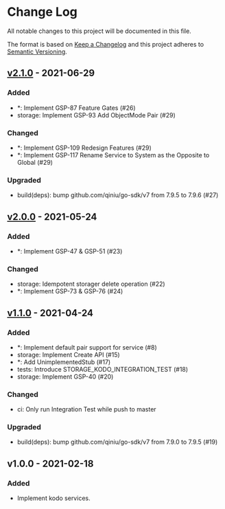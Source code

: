 # Change Log

All notable changes to this project will be documented in this file.

The format is based on [Keep a Changelog](https://keepachangelog.com/)
and this project adheres to [Semantic Versioning](https://semver.org/).

## [v2.1.0] - 2021-06-29

### Added

- *: Implement GSP-87 Feature Gates (#26)
- storage: Implement GSP-93 Add ObjectMode Pair (#29)

### Changed

- *: Implement GSP-109 Redesign Features (#29)
- *: Implement GSP-117 Rename Service to System as the Opposite to Global (#29)

### Upgraded

- build(deps): bump github.com/qiniu/go-sdk/v7 from 7.9.5 to 7.9.6 (#27)

## [v2.0.0] - 2021-05-24

### Added

- *: Implement GSP-47 & GSP-51 (#23)

### Changed

- storage: Idempotent storager delete operation (#22)
- *: Implement GSP-73 & GSP-76 (#24)

## [v1.1.0] - 2021-04-24

### Added

- *: Implement default pair support for service (#8)
- storage: Implement Create API (#15)
- *: Add UnimplementedStub (#17)
- tests: Introduce STORAGE_KODO_INTEGRATION_TEST (#18)
- storage: Implement GSP-40 (#20)

### Changed

- ci: Only run Integration Test while push to master

### Upgraded

- build(deps): bump github.com/qiniu/go-sdk/v7 from 7.9.0 to 7.9.5 (#19)

## v1.0.0 - 2021-02-18

### Added

- Implement kodo services.

[v2.1.0]: https://github.com/beyondstorage/go-service-kodo/compare/v2.0.0...v2.1.0
[v2.0.0]: https://github.com/beyondstorage/go-service-kodo/compare/v1.1.0...v2.0.0
[v1.1.0]: https://github.com/beyondstorage/go-service-kodo/compare/v1.0.0...v1.1.0
